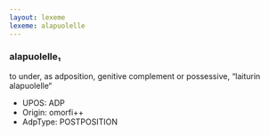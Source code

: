 ```yaml
---
layout: lexeme
lexeme: alapuolelle
---
```


###  alapuolelle₁

to under, as adposition, genitive complement or possessive, “laiturin alapuolelle“
* UPOS:  ADP
* Origin:  omorfi++
* AdpType:  POSTPOSITION

